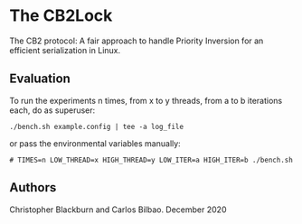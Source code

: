 # The CB2Lock

The CB2 protocol: A fair approach to handle Priority Inversion for an efficient serialization in Linux.

## Evaluation

To run the experiments n times, from x to y threads, from a to b iterations each, do as superuser:

```
./bench.sh example.config | tee -a log_file
```

or pass the environmental variables manually:

```
# TIMES=n LOW_THREAD=x HIGH_THREAD=y LOW_ITER=a HIGH_ITER=b ./bench.sh
```

## Authors

Christopher Blackburn and Carlos Bilbao.
December 2020
